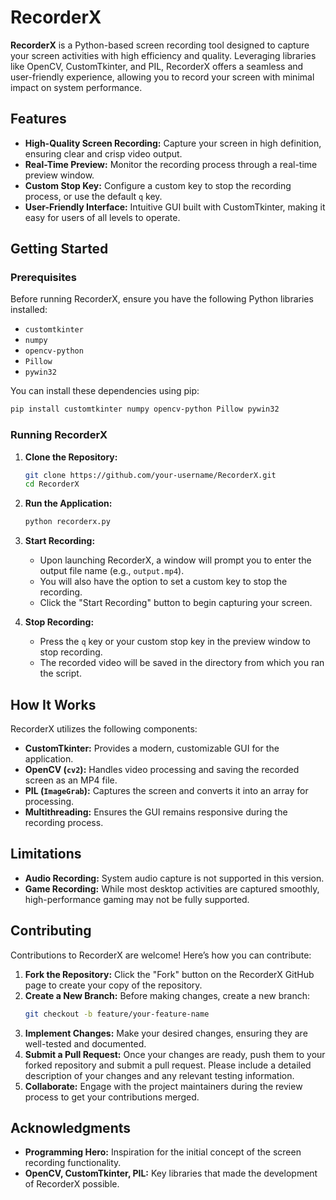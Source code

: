 # RecorderX

**RecorderX** is a Python-based screen recording tool designed to capture your screen activities with high efficiency and quality. Leveraging libraries like OpenCV, CustomTkinter, and PIL, RecorderX offers a seamless and user-friendly experience, allowing you to record your screen with minimal impact on system performance.

## Features
- **High-Quality Screen Recording:** Capture your screen in high definition, ensuring clear and crisp video output.
- **Real-Time Preview:** Monitor the recording process through a real-time preview window.
- **Custom Stop Key:** Configure a custom key to stop the recording process, or use the default `q` key.
- **User-Friendly Interface:** Intuitive GUI built with CustomTkinter, making it easy for users of all levels to operate.

## Getting Started

### Prerequisites
Before running RecorderX, ensure you have the following Python libraries installed:
- `customtkinter`
- `numpy`
- `opencv-python`
- `Pillow`
- `pywin32`

You can install these dependencies using pip:
```bash
pip install customtkinter numpy opencv-python Pillow pywin32
```

### Running RecorderX
1. **Clone the Repository:**
   ```bash
   git clone https://github.com/your-username/RecorderX.git
   cd RecorderX
   ```

2. **Run the Application:**
   ```bash
   python recorderx.py
   ```

3. **Start Recording:**
   - Upon launching RecorderX, a window will prompt you to enter the output file name (e.g., `output.mp4`).
   - You will also have the option to set a custom key to stop the recording.
   - Click the "Start Recording" button to begin capturing your screen.

4. **Stop Recording:**
   - Press the `q` key or your custom stop key in the preview window to stop recording.
   - The recorded video will be saved in the directory from which you ran the script.

## How It Works
RecorderX utilizes the following components:
- **CustomTkinter:** Provides a modern, customizable GUI for the application.
- **OpenCV (`cv2`):** Handles video processing and saving the recorded screen as an MP4 file.
- **PIL (`ImageGrab`):** Captures the screen and converts it into an array for processing.
- **Multithreading:** Ensures the GUI remains responsive during the recording process.

## Limitations
- **Audio Recording:** System audio capture is not supported in this version.
- **Game Recording:** While most desktop activities are captured smoothly, high-performance gaming may not be fully supported.

## Contributing
Contributions to RecorderX are welcome! Here’s how you can contribute:

1. **Fork the Repository:** Click the "Fork" button on the RecorderX GitHub page to create your copy of the repository.
2. **Create a New Branch:** Before making changes, create a new branch:
   ```bash
   git checkout -b feature/your-feature-name
   ```
3. **Implement Changes:** Make your desired changes, ensuring they are well-tested and documented.
4. **Submit a Pull Request:** Once your changes are ready, push them to your forked repository and submit a pull request. Please include a detailed description of your changes and any relevant testing information.
5. **Collaborate:** Engage with the project maintainers during the review process to get your contributions merged.


## Acknowledgments
- **Programming Hero:** Inspiration for the initial concept of the screen recording functionality.
- **OpenCV, CustomTkinter, PIL:** Key libraries that made the development of RecorderX possible.
